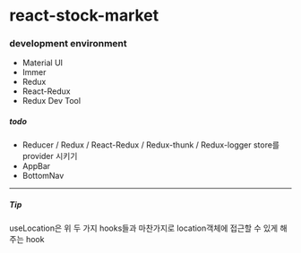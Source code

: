 # react-stock-market

### development environment
- Material UI
- Immer
- Redux
- React-Redux
- Redux Dev Tool

##### todo

- Reducer / Redux / React-Redux / Redux-thunk / Redux-logger  store를 provider 시키기
- AppBar 
- BottomNav

---

##### Tip
useLocation은 위 두 가지 hooks들과 마찬가지로 location객체에 접근할 수 있게 해주는 hook